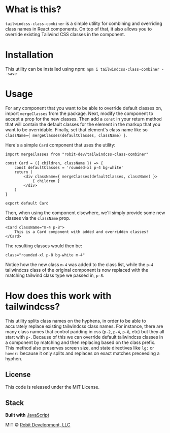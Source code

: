 # What is this?

`tailwindcss-class-combiner` is a simple utility for combining and overriding class names
in React components. On top of that, it also allows you to override existing Tailwind
CSS classes in the component.

# Installation

This utility can be installed using npm:
`npm i tailwindcss-class-combiner --save`

# Usage

For any component that you want to be able to override default classes on, import `mergeClasses`
from the package. Next, modify the component to accept a prop for the new classes. 
Then add a `const` in your return method that will contain the default classes
for the element in the markup that you want to be overridable. Finally, set that element's
class name like so `className={ mergeClasses(defaultClasses, className) }`.

Here's a simple `Card` component that uses the utility:

```
import mergeClasses from "robit-dev/tailwindcss-class-combiner"

const Card = ({ children, className }) => {
    const defaultClasses = 'rounded-xl p-4 bg-white'
    return (
        <div className={ mergeClasses(defaultClasses, className) }>
            { children }
        </div>
    )
}

export default Card
```

Then, when using the component elsewhere, we'll simply provide some new classes via the `className` 
prop.

```
<Card className="m-4 p-8">
    This is a Card component with added and overridden classes!
</Card>
```

The resulting classes would then be:

```
class="rounded-xl p-8 bg-white m-4"
```

Notice how the new class `m-4` was added to the class list, while the `p-4` tailwindcss class 
of the original component is now replaced with the matching tailwind class type we passed in,
`p-8`.

# How does this work with tailwindcss?

This utility splits class names on the hyphens, in order to be able to accurately replace 
existing tailwindcss class names. For instance, there are many class names that control
padding in css (`p-2`, `p-4`, `p-8`, etc) but they all start with `p-`. Because of this
we can override default tailwindcss classes in a component by matching and then replacing
based on the class prefix. This method also preserves screen size, and state directives
like `lg:` or `hover:` because it only splits and replaces on exact matches preceeding a 
hyphen.

## License
This code is released under the MIT License.

## Stack
<b>Built with</b> [JavaScript](https://developer.mozilla.org/en-US/docs/Web/JavaScript)

MIT © [Robit Development, LLC](https://robit.dev)